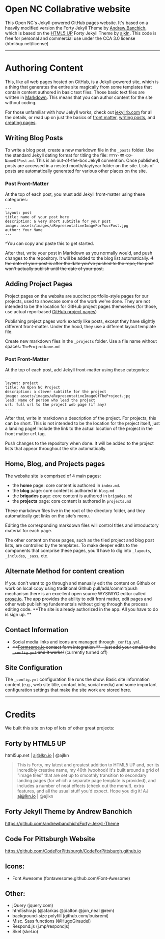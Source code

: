 # Open NC Collabrative website

This Open NC's Jekyll-powered GitHub pages website. It's based on a heavily modified version the Forty Jekyll Theme by <a href="http://andrewbanchi.ch" target="_blank">Andrew Banchich</a>, which is based on the <a href="https://html5up.net" target="_blank">HTML5 UP</a> Forty Jekyll Theme by <a href="https://twitter.com/ajlkn" target="_blank">ajkln</a>. This code is free for personal and commercial use under the CCA 3.0 license (html5up.net/license)

---

# Authoring Content

This, like all web pages hosted on GitHub, is a Jekyll-powered site, which is a thing that generates the entire site magically from  some templates that contain content authored in basic text files. Those basic text files are written in [Markdown](https://daringfireball.net/projects/markdown/). This means that you can author content for the site without coding.

For those unfamiliar with how Jekyll works, check out [jekyllrb.com](https://jekyllrb.com/) for all the details, 
or read up on just the basics of [front matter](https://jekyllrb.com/docs/frontmatter/), [writing posts](https://jekyllrb.com/docs/posts/), 
and [creating pages](https://jekyllrb.com/docs/pages/).

## Writing Blog Posts

To write a blog post, create a new markdown file in the `_posts` folder. Use the standard Jekyll dating format for titling the file: `YYYY-MM-DD-NameOfPost.md`. This is an out-of-the-box Jekyll convention. Once published, posts are accessed in a nested month/day/year folder on the site. Lists of posts are automatically generated for various other places on the site.

### Post Front-Matter

At the top of each post, you must add Jekyll front-matter using these categories: 

```
---
layout: post
title: name of your post here
description: a very short subtitle for your post
image: assets/images/aRepresentativeImageForYourPost.jpg
author: Your Name
---
```
^You can copy and paste this to get started.

After that, write your post in Markdown as you normally would, and push changes to the repository. It will be added to the blog list automatically. ~~If the date of your post is after the date you've pushed to the repo, the post won't actually publish until the date of your post.~~

## Adding Project Pages

Project pages on the website are succinct portfolio-style pages for our projects, used to showcase some of the work we've done. They are not intended to be the location for GitHub project pages themselves (for those, use actual repo-based [GitHub project pages](https://help.github.com/articles/user-organization-and-project-pages/))

Publishing project pages work exactly like posts, except they have slightly different front-matter. Under the hood, they use a different layout template file.

Create new markdown files in the `_projects` folder. Use a file name without spaces: `TheProjectName.md`

### Post Front-Matter

At the top of each post, add Jekyll front-matter using these categories:

```
---
layout: project
title: An Open NC Project
description: a clever subtitle for the project
image: assets/images/aRepresentativeImageOfTheProject.jpg
lead: Name of person who lead the project
url: full url to the project web page (if any)
---
```

After that, write in markdown a description of the project. For projects, this can be short. This is not intended to be the location for the project itself, just a landing page! Include the link to the actual location of the project in the front matter `url` tag.

Push changes to the repository when done. It will be added to the project lists that appear throughout the site automatically.

## Home, Blog, and Projects pages

The website site is comprised of 4 main pages:

* the **home** page: core content is authored in `index.md`.
* the **blog** page: core content is authored in `blog.md`
* the **brigades** page: core content is authored in `brigades.md`
* the **projects** page: core content is authored in `projects.md`

These markdown files live in the root of the directory folder, and they automatically get links on the site's menu.

Editing the corresponding markdown files will control titles and introductory material for each page. 

The other content on those pages, such as the tiled project and blog post lists, are controlled by the templates. To make deeper edits to the components that comprise these pages, you'll have to dig into `_layouts`, `_includes`, `_sass`, etc.

## Alternate Method for content creation

If you don't want to go through and manually edit the content on Github or work on local copy using traditional Github pull/add/commit/push mechanism there is an excellent open source WYSIWYG editor called [prose.io](https://prose.io). The app provides the ability to edit front matter, edit pages and other web publishing fundementals without going through the process editing code. **The site is already authorized in the app. All you have to do is sign up. **

## Contact Information

* Social media links and icons are managed through `_config.yml`.
* ~~**[Formspree.io](https://formspree.io/) contact form integration ** - just add your email to the `_config.yml` and it works!~~ (currently turned off)

## Site Configuration

The `_config.yml` configuration file runs the show. Basic site information content (e.g., web site title, contact info, social media) and some important configuration settings that make the site work are stored here.

---

# Credits

We built this site on top of lots of other great projects:

## Forty by HTML5 UP
html5up.net | aj@lkn.io | @ajlkn

> This is Forty, my latest and greatest addition to HTML5 UP and, per its incredibly creative name, my 40th (woohoo)! It's built around a grid of "image tiles" that are set up to smoothly transition to secondary landing pages (for which a separate page template is provided), and includes a number of neat effects (check out the menu!), extra features, and all the usual stuff you'd expect. Hope you dig it!
> AJ
> aj@lkn.io | @ajlkn

## Forty Jekyll Theme by Andrew Banchich

https://github.com/andrewbanchich/Forty-Jekyll-Theme

## Code For Pittsburgh Website

https://github.com/CodeForPittsburgh/CodeForPittsburgh.github.io

## Icons:
* Font Awesome (fontawesome.github.com/Font-Awesome)

## Other:
* jQuery (jquery.com)
* html5shiv.js (@afarkas @jdalton @jon_neal @rem)
* background-size polyfill (github.com/louisremi)
* Misc. Sass functions (@HugoGiraudel)
* Respond.js (j.mp/respondjs)
* Skel (skel.io)

